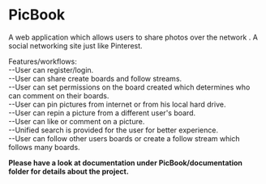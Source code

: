 PicBook
=======

A web application which allows users to share photos over the network . A social networking site just like Pinterest.

Features/workflows:<br/>
--User can register/login.<br/>
--User can share create boards and follow streams.<br/>
--User can set permissions on the board created which determines who can comment on their boards.<br/>
--User can pin pictures from internet or from his local hard drive.<br/>
--User can repin a picture from a different user's board.<br/>
--User can like or comment on a picture.<br/>
--Unified search is provided for the user for better experience.<br/>
--User can follow other users boards or create a follow stream which follows many boards.</br>

<b>Please have a look at documentation under PicBook/documentation folder for details about the project.<b><br/>


